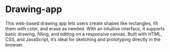 # Drawing-app
This web-based drawing app lets users create shapes like rectangles, fill them with color, and erase as needed. With an intuitive interface, it supports basic drawing, filling, and editing on a responsive canvas. Built with HTML, CSS, and JavaScript, it’s ideal for sketching and prototyping directly in the browser.
